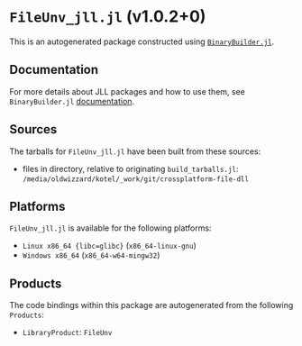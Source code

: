 # `FileUnv_jll.jl` (v1.0.2+0)

This is an autogenerated package constructed using [`BinaryBuilder.jl`](https://github.com/JuliaPackaging/BinaryBuilder.jl).

## Documentation

For more details about JLL packages and how to use them, see `BinaryBuilder.jl` [documentation](https://docs.binarybuilder.org/stable/jll/).

## Sources

The tarballs for `FileUnv_jll.jl` have been built from these sources:

* files in directory, relative to originating `build_tarballs.jl`: `/media/oldwizzard/kotel/_work/git/crossplatform-file-dll`

## Platforms

`FileUnv_jll.jl` is available for the following platforms:

* `Linux x86_64 {libc=glibc}` (`x86_64-linux-gnu`)
* `Windows x86_64` (`x86_64-w64-mingw32`)

## Products

The code bindings within this package are autogenerated from the following `Products`:

* `LibraryProduct`: `FileUnv`

